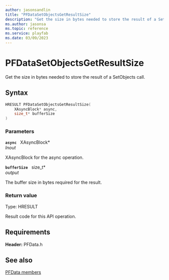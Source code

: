 ```yaml
---
author: jasonsandlin
title: "PFDataSetObjectsGetResultSize"
description: "Get the size in bytes needed to store the result of a SetObjects call."
ms.author: jasonsa
ms.topic: reference
ms.service: playfab
ms.date: 03/09/2023
---
```


# PFDataSetObjectsGetResultSize  

Get the size in bytes needed to store the result of a SetObjects call.  

## Syntax  
  
```cpp
HRESULT PFDataSetObjectsGetResultSize(  
    XAsyncBlock* async,  
    size_t* bufferSize  
)  
```  
  
### Parameters  
  
**`async`** &nbsp; XAsyncBlock*  
*_Inout_*  
  
XAsyncBlock for the async operation.  
  
**`bufferSize`** &nbsp; size_t*  
*output*  
  
The buffer size in bytes required for the result.  
  
  
### Return value
Type: HRESULT
  
Result code for this API operation.
  
  
## Requirements  
  
**Header:** PFData.h
  
## See also  
[PFData members](../pfdata_members.md)  

  
  

